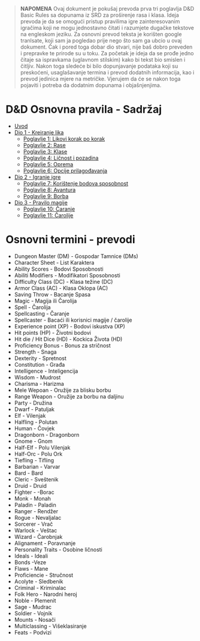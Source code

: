 
> **NAPOMENA** Ovaj dokument je pokušaj prevoda prva tri poglavlja D&D Basic Rules sa dopunama iz SRD za proširenje rasa i klasa. Ideja prevoda je da se omogući pristup pravilima igre zainteresovanim igračima koji ne mogu jednostavno čitati i razumjete dugačke tekstove na engleskom jeziku. Za osnovni prevod teksta je korišten google tranlsate, koji sam ja pogledao prije nego što sam ga ubcio u ovaj dokument. Čak i pored toga dobar dio stvari, nije baš dobro preveden i prepravke te prirode su u toku. Za početak je ideja da se prođe jedno čitaje sa ispravkama (uglavnom stilskim) kako bi tekst bio smislen i čitljiv. Nakon toga sledeće bi bilo dopunjavanje podataka koji su preskoćeni, usaglašavanje termina i prevod dodatnih informacija, kao i prevod jedinica mjere na metričke. Vjerujem da će se nakon toga pojaviti i potreba da dodatnim dopunama i objašnjenjima. 


# D&D Osnovna pravila - Sadržaj

* [Uvod](https://joxgit.github.io/DnD-Osnovna-Pravila/dio0)
* [Dio 1 - Kreiranje lika](https://joxgit.github.io/DnD-Osnovna-Pravila/dio1)
    * [Poglavlje 1: Likovi korak po korak](https://joxgit.github.io/DnD-Osnovna-Pravila/dio1#poglavlje-1-likovi-korak-po-korak)
    * [Poglavlje 2: Rase](https://joxgit.github.io/DnD-Osnovna-Pravila/dio1#poglavlje-2-rase)
    * [Poglavlje 3: Klase](https://joxgit.github.io/DnD-Osnovna-Pravila/dio1#poglavlje-3-klase)
    * [Poglavlje 4: Ličnost i pozadina](https://joxgit.github.io/DnD-Osnovna-Pravila/dio1#poglavlje-4-li%C4%8Dnost-i-pozadina)
    * [Poglavlje 5: Oprema](https://joxgit.github.io/DnD-Osnovna-Pravila/dio1#poglavlje-5-oprema)
    * [Poglavlje 6: Opcije prilagođavanja](https://joxgit.github.io/DnD-Osnovna-Pravila/dio1#poglavlje-6-opcije-prilago%C4%91avanja)
* [Dio 2 - Igranje igre](https://joxgit.github.io/DnD-Osnovna-Pravila/dio2)
    * [Poglavlje 7: Korištenje bodova sposobnost](https://joxgit.github.io/DnD-Osnovna-Pravila/dio2#poglavlje-7-kori%C5%A1c%CC%81enje-bodova-sposobnost)
    * [Poglavlje 8: Avantura](https://joxgit.github.io/DnD-Osnovna-Pravila/dio2#poglavlje-8-avantura)
    * [Poglavlje 9: Borba](https://joxgit.github.io/DnD-Osnovna-Pravila/dio2#poglavlje-9-borba)
* [Dio 3 - Pravilo magije](https://joxgit.github.io/DnD-Osnovna-Pravila/dio3)
    * [Poglavlje 10: Čaranje](https://joxgit.github.io/DnD-Osnovna-Pravila/dio3#poglavlje-10-%C4%8Daranje)
    * [Poglavlje 11: Čarolije](https://joxgit.github.io/DnD-Osnovna-Pravila/dio3#poglavlje-11-%C4%8Darolije)


# Osnovni termini - prevodi

* Dungeon Master (DM) - Gospodar Tamnice (DMs)
* Character Sheet - List Karaktera
* Ability Scores - Bodovi Sposobnosti
* Abiliti Modifiers - Modifikatori Sposobnosti
* Difficulty Class (DC) - Klasa težine (DC)
* Armor Class (AC) - Klasa Oklopa (AC)
* Saving Throw - Bacanje Spasa
* Magic - Magija ili Čarolija
* Spell - Čarolija
* Spellcasting - Čaranje
* Spellcaster - Bacaći ili korisnici magije / čarolije
* Experience point (XP) - Bodovi iskustva (XP)
* Hit points (HP) - Životni bodovi
* Hit die / Hit Dice (HD) - Kockica Života (HD)
* Proficiency Bonus - Bonus za stričnost
* Strength - Snaga
* Dexterity - Spretnost
* Constitution - Građa
* Intelligence - Inteligencija
* Wisdom - Mudrost
* Charisma - Harizma
* Mele Wepoan - Oružije za blisku borbu
* Range Weapon - Oružije za borbu na daljinu
* Party - Družina
* Dwarf - Patuljak
* Elf - Vilenjak
* Halfling - Polutan
* Human - Čovjek
* Dragonborn - Dragonborn
* Gnome - Gnom
* Half-Elf - Polu Vilenjak
* Half-Orc - Polu Ork
* Tiefling - Tifling
* Barbarian - Varvar
* Bard - Bard
* Cleric - Sveštenik
* Druid - Druid
* Fighter - -Borac
* Monk - Monah
* Paladin - Paladin
* Ranger - Rendžer
* Rogue - Nevaljalac
* Sorcerer - Vrač
* Warlock - Veštac
* Wizard - Čarobnjak
* Alignament - Poravnanje
* Personality Traits - Osobine ličnosti
* Ideals - Ideali
* Bonds -Veze
* Flaws - Mane
* Proficiencie - Stručnost
* Acolyte - Sledbenik
* Criminal - Kriminalac
* Folk Hero - Narodni heroj
* Noble - Plemenit
* Sage - Mudrac
* Soldier - Vojnik
* Mounts - Nosači
* Multiclassing - Višeklasiranje
* Feats - Podvizi